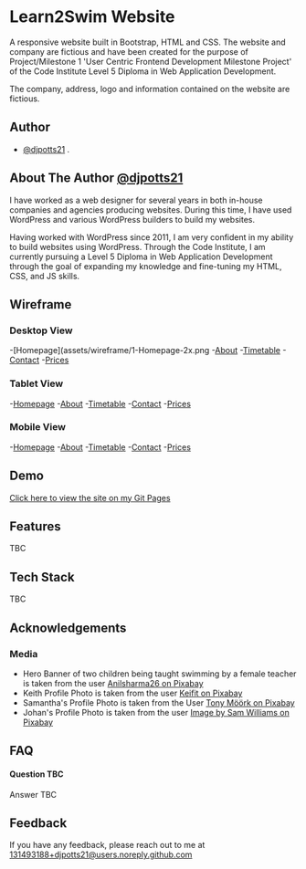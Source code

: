 
# Learn2Swim Website

A responsive website built in Bootstrap, HTML and CSS. The website and company are fictious and have been created for the purpose of Project/Milestone 1 'User Centric Frontend Development Milestone Project' of the Code Institute Level 5 Diploma in Web Application Development.

The company, address, logo and information contained on the website are fictious.


## Author
- [@djpotts21](https://github.com/djpotts21)
.

## About The Author [@djpotts21](https://github.com/djpotts21)
I have worked as a web designer for several years in both in-house companies and agencies producing websites. During this time, I have used WordPress and various WordPress builders to build my websites.

Having worked with WordPress since 2011, I am very confident in my ability to build websites using WordPress. Through the Code Institute, I am currently pursuing a Level 5 Diploma in Web Application Development through the goal of expanding my knowledge and fine-tuning my HTML, CSS, and JS skills.

## Wireframe
### Desktop View
-[Homepage](assets/wireframe/1-Homepage-2x.png
-[About](assets/wireframe/4-About-2x.png)
-[Timetable](assets/wireframe/7-Timetable-2x.png)
-[Contact](assets/wireframe/10-Contact-2x.png)
-[Prices](assets/wireframe/13-Prices-2x.png)
### Tablet View
-[Homepage](assets/wireframe/2-_Tablet-Homepage-2x.png)
-[About](assets/wireframe/5-_Tablet-About-2x.png)
-[Timetable](assets/wireframe/8-_Tablet-Timetable-2x.png)
-[Contact](assets/wireframe/11-_Tablet-Contact-2x.png)
-[Prices](assets/wireframe/14-_Tablet-Prices-2x.png)
### Mobile View
-[Homepage](assets/wireframe/3-_Mobile-Homepage-2x.png)
-[About](assets/wireframe/6-_Mobile-About-2x.png)
-[Timetable](assets/wireframe/9-_Mobile-Timetable-2x.png)
-[Contact](assets/wireframe/12-_Mobile-Contact-2x.png)
-[Prices](assets/wireframe/15-_Mobile-Timetable-Copy-2x.png)

## Demo

[Click here to view the site on my Git Pages](#)


## Features

TBC


## Tech Stack

TBC


## Acknowledgements

### Media

- Hero Banner of two children being taught swimming by a female teacher is taken from the user [Anilsharma26 on Pixabay](https://pixabay.com/photos/swimming-lessons-children-7339440/)
- Keith Profile Photo is taken from the user [Keifit on Pixabay](https://pixabay.com/photos/sport-fitness-exercise-pilates-1685834/)
- Samantha's Profile Photo is taken from the User [Tony Möörk on Pixabay](https://pixabay.com//?utm_source=link-attribution&amp;utm_medium=referral&amp;utm_campaign=image&amp;utm_content=4036106)
- Johan's Profile Photo is taken from the user [Image by Sam Williams on Pixabay](https://pixabay.com/users/10634669-10634669/?utm_source=link-attribution&utm_medium=referral&utm_campaign=image&utm_content=5552541)

## FAQ

#### Question TBC

Answer TBC


## Feedback

If you have any feedback, please reach out to me at 131493188+djpotts21@users.noreply.github.com

